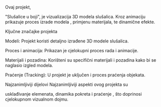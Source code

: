 Ovaj projekt, 

"Slušalice u boji", je vizualizacija 3D modela slušalica. Kroz animaciju prikazuje proces izrade modela , primjenu materijala, te dinamične efekte.



Ključne značajke projekta

Modeli: Projekt koristi detaljno izrađene 3D modele slušalica.


Proces i animacija: Prikazan je cjelokupni proces rada i animacije.


Materijali i pozadina: Korišteni su specifični materijali i pozadina kako bi se naglasio izgled modela.


Praćenje (Tracking): U projekt je uključen i proces praćenja objekata.

Najzanimljiviji dijelovi
Najzanimljiviji aspekti ovog projekta su 

usklađivanje elemenata, dinamika pokreta i praćenje , što doprinosi cjelokupnom vizualnom dojmu.
